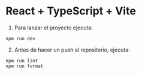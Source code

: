# React + TypeScript + Vite

1. Para lanzar el proyecto ejecuta:

```
npm run dev
```

2. Antes de hacer un push al repositorio, ejecuta:

```
npm run lint
npm run format
```
